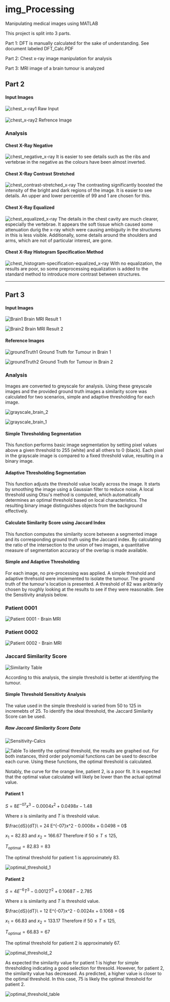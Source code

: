 # img_Processing
Manipulating medical images using MATLAB

This project is split into 3 parts. 

Part 1: DFT is manually calculated for the sake of understanding. See document labeled DFT_Calc.PDF

Part 2: Chest x-ray image manipulation for analysis

Part 3: MRI image of a brain tumour is analyzed

## Part 2

#### Input Images
![chest_x-ray1](https://github.com/user-attachments/assets/aedda25c-49a9-48fe-b9f1-ba71ded6ef7e)
Raw Input

#### 
![chest_x-ray2](https://github.com/user-attachments/assets/04cd68d8-e2cf-45c2-87ac-1f9e079e5ac4)
Refrence Image

### Analysis

#### Chest X-Ray Negative
![chest_negative_x-ray](https://github.com/user-attachments/assets/3edebde2-546c-4bf4-81bb-71b5f143c2e4)
It is easier to see details such as the ribs and vertebrae in the negative as the colours have been almost inverted.

#### Chest X-Ray Contrast Stretched
![chest_contrast-stretched_x-ray](https://github.com/user-attachments/assets/d379a415-3c13-45bf-ad8c-61b227625832)
The contrasting significantly boosted the intensity of the bright and dark regions of the image. It is easier to see details. An upper and lower percentile of 99 and 1 are chosen for this.

#### Chest X-Ray Equalized
![chest_equalized_x-ray](https://github.com/user-attachments/assets/d0238aa3-ab20-4353-aeab-729126fbd087)
The details in the chest cavity are much clearer, especially the vertebrae. It appears the soft tissue which caused some attenuation durig the x-ray which were causing ambiguity in the structures in this is less visible. Additionally, some details around the shoulders and arms, which are not of particular interest, are gone.

#### Chest X-Ray Histogram Specification Method
![chest_histogram-specification-equalized_x-ray](https://github.com/user-attachments/assets/1921acc8-69c0-4e02-a31a-717895d1d7c2)
With no equalization, the results are poor, so some preprocessing equalization is added to the standard method to introduce more contrast between structures.

---

## Part 3

#### Input Images
![Brain1](https://github.com/user-attachments/assets/d81fc9c9-0a50-4f5e-aca0-c58bb0a14fa4)
Brain MRI Result 1

![Brain2](https://github.com/user-attachments/assets/02acfb47-1564-448e-8246-356c8473c117)
Brain MRI Result 2

#### Reference Images
![groundTruth1](https://github.com/user-attachments/assets/27658a60-460d-4c9c-a8d6-2fe5da468e94)
Ground Truth for Tumour in Brain 1

![groundTruth2](https://github.com/user-attachments/assets/bff373e0-8d3c-4661-b54c-2ff60a593571)
Ground Truth for Tumour in Brain 2

### Analysis

Images are converted to greyscale for analysis. Using these greyscale images and the provided ground truth images a similarity score was calculated for two scenarios, simple and adaptive thresholding for each image.

![grayscale_brain_2](https://github.com/user-attachments/assets/a3d4355f-6a5d-4765-929b-f9983c1e05ef)

![grayscale_brain_1](https://github.com/user-attachments/assets/b4fb6a2a-8e13-4063-be72-f7fb59853e31)

#### Simple Thresholding Segmentation
This function performs basic image segmentation by setting pixel values above a given threshold to 255 (white) and all others to 0 (black). Each pixel in the grayscale image is compared to a fixed threshold value, resulting in a binary image.

#### Adaptive Thresholding Segmentation
This function adjusts the threshold value locally across the image. It starts by smoothing the image using a Gaussian filter to reduce noise. A local threshold using Otsu's method is computed, which automatically determines an optimal threshold based on local characteristics. The resulting binary image distinguishes objects from the background effectively.

#### Calculate Similarity Score using Jaccard Index
This function computes the similarity score between a segmented image and its corresponding ground truth using the Jaccard index. By calculating the ratio of the intersection to the union of two images, a quantitative measure of segmentation accuracy of the overlap is made available.

#### Simple and Adaptive Thresholding

For each image, no pre-processing was applied. A simple threshold and adaptive threhsold were implemented to isolate the tumour. The ground truth of the tumour's location is presented. A threshold of 82 was aribtrarily chosen by roughly looking at the results to see if they were reasonable. See the Sensitivity analysis below.

### Patient 0001

![Patient 0001 - Brain MRI](https://github.com/user-attachments/assets/1ee09136-1075-473c-9ab9-ddcf09da07a9)


### Patient 0002

![Patient 0002 - Brain MRI](https://github.com/user-attachments/assets/e331f806-641a-4cb1-96ad-8e8fea1ca895)

### Jaccard Similarity Score
![Similarity Table](https://github.com/user-attachments/assets/355371bb-bc37-43d8-9a5a-535c9426b0f1)

According to this analysis, the simple threshold is better at identifying the tumour.


#### Simple Threshold Sensitivty Analysis

The value used in the simple threshold is varied from 50 to 125 in incremebts of 25. To identify the ideal threshold, the Jaccard Similarity Score can be used.

##### Raw Jaccard Similarity Score Data
![Sensitivity-Calcs](https://github.com/user-attachments/assets/f108e2c3-fb91-4094-8250-9a288ea8fd5b)

![Table](https://github.com/user-attachments/assets/9e60c65f-7d30-4ea2-ad5f-c72d87bf21d2)
To identify the optimal threshold, the results are graphed out. For both instances, third order polynomial functions can be used to describe each curve. Using these functions, the optimal threshold is calculated.

Notably, the curve for the orange line, patient 2, is a poor fit. It is expected that the optimal value calculated will likely be lower than the actual optimal value.

#### Patient 1
$S = 8 E^{-07}x^3 - 0.0004x^2 + 0.0498x - 1.48$

Where $s$ is similarity and $T$ is threshold value.

$\frac{dS}{dT}\ = 24 E^{-07}x^2 - 0.0008x + 0.0498 = 0$

$x_1 = 82.83$ and $x_2 = 166.67$ Therefore if $50 ≤ T ≤ 125$,

$T_{\text{optimal}} = 82.83 = 83$

The optimal threshold for patient 1 is approximately 83.

![optimal_threshold_1](https://github.com/user-attachments/assets/fc61c6a2-e1e4-4a89-86d6-0ae9e569b6fa)

#### Patient 2
$S = 4 E^{-6}T^3 - 0.0012T^2 + 0.1068T - 2.785$

Where $s$ is similarity and $T$ is threshold value.

$\frac{dS}{dT}\ = 12 E^{-07}x^2 - 0.0024x + 0.1068 = 0$

$x_1 = 66.83$ and $x_2 = 133.17$ Therefore if $50 ≤ T ≤ 125$,

$T_{\text{optimal}} = 66.83 = 67$

The optimal threshold for patient 2 is approximately 67.

![optimal_threshold_2](https://github.com/user-attachments/assets/3dfdb170-8f14-47fa-8312-5f9102307b3c)

As expected the similarity value for patient 1 is higher for simple thresholding indicating a good selection for thresold. However, for patient 2, the similarity value has decreased. As predicted, a higher value is closer to the optimal threshold. In this case, 75 is likely the optimal threshold for patient 2.

![optimal_threshold_table](https://github.com/user-attachments/assets/24821e9d-50ab-4e6b-a332-2299a6ebc6ce)
